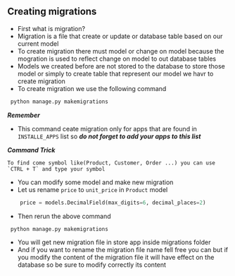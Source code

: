 ## Creating migrations 

- First what is migration?
- Migration is a file that create or update or database table based on our current model
- To create migration there must model or change on model because the mogration is used to reflect change on model to out database tables
- Models we created before are not stored to the database to store those model or simply to create table that represent our model we havr to create migration
- To create migration we use the following command

```bash
 python manage.py makemigrations
```
 ___Remember___
 
 - This command ceate migration only for apps that are found in `INSTALLE_APPS` list so ___do not forget to add your apps to this list___

___Command Trick___
    
    To find come symbol like(Product, Customer, Order ...) you can use `CTRL + T` and type your symbol

- You can modify some model and make new migration 
- Let us rename `price` to `unit_price` in `Product` model

```python
    price = models.DecimalField(max_digits=6, decimal_places=2)
```
- Then rerun the above command

```bash
 python manage.py makemigrations
```

- You will get new migration file in store app inside migrations folder
- And if you want to rename the migration file name fell free you can but if you modify the content of the migration file it will have effect on the database so be sure to modify correctly its content




